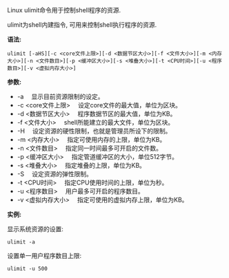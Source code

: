 Linux ulimit命令用于控制shell程序的资源.

ulimit为shell内建指令, 可用来控制shell执行程序的资源.

**语法:**

```
ulimit [-aHS][-c <core文件上限>][-d <数据节区大小>][-f <文件大小>][-m <内存大小>][-n <文件数目>][-p <缓冲区大小>][-s <堆叠大小>][-t <CPU时间>][-u <程序数目>][-v <虚拟内存大小>]
```

**参数:**

- -a 　显示目前资源限制的设定。
- -c <core文件上限> 　设定core文件的最大值，单位为区块。
- -d <数据节区大小> 　程序数据节区的最大值，单位为KB。
- -f <文件大小> 　shell所能建立的最大文件，单位为区块。
- -H 　设定资源的硬性限制，也就是管理员所设下的限制。
- -m <内存大小> 　指定可使用内存的上限，单位为KB。
- -n <文件数目> 　指定同一时间最多可开启的文件数。
- -p <缓冲区大小> 　指定管道缓冲区的大小，单位512字节。
- -s <堆叠大小> 　指定堆叠的上限，单位为KB。
- -S 　设定资源的弹性限制。
- -t <CPU时间> 　指定CPU使用时间的上限，单位为秒。
- -u <程序数目> 　用户最多可开启的程序数目。
- -v <虚拟内存大小> 　指定可使用的虚拟内存上限，单位为KB。

**实例:**

显示系统资源的设置:

```
ulimit -a
```

设置单一用户程序数目上限:

```
ulimit -u 500
```

